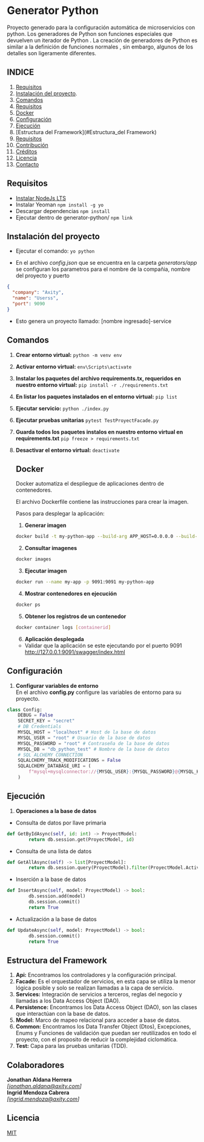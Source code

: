 # Generator Python

Proyecto generado para la configuración automática de microservicios con python.
Los generadores de Python son funciones especiales que devuelven un iterador de Python . La creación de generadores de Python es similar a la definición de funciones normales , sin embargo, algunos de los detalles son ligeramente diferentes.

## INDICE

1. [Requisitos](#Requisitos)
2. [Instalación del proyecto](#Instalación_del_proyecto).
3. [Comandos](#Comandos)
4. [Requisitos](#Requisitos)
5. [Docker](#Docker)
6. [Configuración](#Configuración)
7. [Ejecución](#Ejecución)
8. [Estructura del Framework](#Estructura_del Framework)
9. [Requisitos](#Requisitos)
10. [Contribución](#Contribución)
11. [Créditos](#Créditos)
12. [Licencia](#Licencia)
13. [Contacto](#Contacto)

## Requisitos

* [Instalar NodeJs LTS](https://nodejs.org/es/)
* Instalar Yeoman
    `npm install -g yo`
* Descargar dependencias 
    `npm install`
* Ejecutar dentro de generator-python/
    `npm link`

## Instalación del proyecto

- Ejecutar el comando: `yo python`  

- En el archivo *config.json* que se encuentra en la carpeta *generators/app* se configuran los parametros para el nombre de la compañia, nombre del proyecto y puerto

```json
{
  "company": "Axity",
  "name": "Userss",
  "port": 9090
}
```

- Esto genera un proyecto llamado: [nombre ingresado]-service

## Comandos

1. **Crear entorno virtual:**
    `python -m venv env`

2. **Activar entorno virtual:**
    `env\Scripts\activate`

3. **Instalar los paquetes del archivo requirements.tx, requeridos en nuestro entorno virtual:**
    `pip install -r ./requirements.txt`

4. **En listar los paquetes instalados en el entorno virtual:**
    `pip list`

5. **Ejecutar servicio:**
    `python ./index.py`

6. **Ejecutar pruebas unitarias**
    `pytest TestProyectFacade.py`

7. **Guarda todos los paquetes instalos en nuestro entorno virtual en requirements.txt**
    `pip freeze > requirements.txt`

8. **Desactivar el entorno virtual:**
    `deactivate`


    ## Docker

    Docker automatiza el despliegue de aplicaciones dentro de contenedores.
    
    El archivo Dockerfile contiene las instrucciones para crear la imagen.
    
    Pasos para desplegar la aplicación:
    1. **Generar imagen**
    ```sh
    docker build -t my-python-app --build-arg APP_HOST=0.0.0.0 --build-arg APP_PORT=9091 --build-arg MYSQL_HOST=111.111.1.11 --build-arg MYSQL_USER=root --build-arg MYSQL_PASSWORD=root --build-arg MYSQL_DB=dataBase .
    ```
    2. **Consultar imagenes**
    ```sh
    docker images
    ```
    3. **Ejecutar imagen**
    ```sh
    docker run --name my-app -p 9091:9091 my-python-app
    ```
    4. **Mostrar contenedores en ejecución**
    ```sh
    docker ps
    ```
    5. **Obtener los registros de un contenedor**
    ```sh
    docker container logs [containerid]
    ```
    6. **Aplicación desplegada**
    - Validar que la aplicación se este ejecutando por el puerto 9091 http://127.0.0.1:9091/swagger/index.html

## Configuración

1. **Configurar variables de entorno**  
En el archivo **config.py** configure las variables de entorno para su proyecto.
```python
class Config:
    DEBUG = False
    SECRET_KEY = "secret"
    # DB Credentials
    MYSQL_HOST = "localhost" # Host de la base de datos
    MYSQL_USER = "root" # Usuario de la base de datos
    MYSQL_PASSWORD = "root" # Contraseña de la base de datos
    MYSQL_DB = "db_python_test" # Nombre de la base de datos
    # SQL ALCHEMY CONNECTION
    SQLALCHEMY_TRACK_MODIFICATIONS = False
    SQLALCHEMY_DATABASE_URI = (
        f"mysql+mysqlconnector://{MYSQL_USER}:{MYSQL_PASSWORD}@{MYSQL_HOST}/{MYSQL_DB}"
    )
```
## Ejecución

1. **Operaciones a la base de datos**
  - Consulta de datos por llave primaria
```python
def GetByIdAsync(self, id: int) -> ProyectModel:
        return db.session.get(ProyectModel, id)
```
  - Consulta de una lista de datos
```python
def GetAllAsync(self) -> list[ProyectModel]:
        return db.session.query(ProyectModel).filter(ProyectModel.Active == True).all()
```
  - Inserción a la base de datos
```python
def InsertAsync(self, model: ProyectModel) -> bool:
        db.session.add(model)
        db.session.commit()
        return True
```
- Actualización a la base de datos
```python
def UpdateAsync(self, model: ProyectModel) -> bool:
        db.session.commit()
        return True
```

## Estructura del Framework
1. **Api:** Encontramos los controladores y la configuración principal.
2. **Facade:** Es el orquestador de servicios, en esta capa se utiliza la menor lógica posible y solo se realizan llamadas a la capa de servicio.
3. **Services:** Integración de servicios a terceros, reglas del negocio y llamadas a los Data Access Object (DAO).
4. **Persistence:** Encontramos los Data Access Object (DAO), son las clases que interactúan con la base de datos.
5. **Model:** Marco de mapeo relacional para acceder a base de datos.
6. **Common:** Encontramos los Data Transfer Object (Dtos), Excepciones, Enums y Funciones de validación que puedan ser reutilizados en todo el proyecto, con el proposito de reducir la complejidad ciclomática.
7. **Test:** Capa para las pruebas unitarias (TDD).

## Colaboradores

**Jonathan Aldana Herrera**  
*[jonathan.aldana@axity.com]*   
**Ingrid Mendoza Cabrera**  
*[ingrid.mendoza@axity.com]*  

## Licencia

[MIT](https://opensource.org/licenses/MIT)
